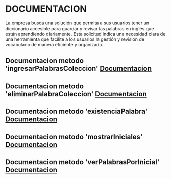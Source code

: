 # DOCUMENTACION
La empresa busca una solución que permita a sus usuarios tener un diccionario accesible para guardar y revisar las palabras en inglés que están aprendiendo diariamente. Esta solicitud indica una necesidad clara de una herramienta que facilite a los usuarios la gestión y revisión de vocabulario de manera eficiente y organizada.

## Documentacion metodo 'ingresarPalabrasColeccion' [Documentacion](./src/org/duolingo/documentacion/ingresarPalabrasColeccion.md)

## Documentacion metodo 'eliminarPalabraColeccion' [Documentacion](./src/org/duolingo/documentacion/eliminarPalabraColeccion.md)

## Documentacion metodo 'existenciaPalabra' [Documentacion](./src/org/duolingo/documentacion/existenciaPalabra.md)

## Documentacion metodo 'mostrarIniciales' [Documentacion](./src/org/duolingo/documentacion/mostrarIniciales.md)

## Documentacion metodo 'verPalabrasPorInicial' [Documentacion](./src/org/duolingo/documentacion/verPalabrasPorInicial.md)